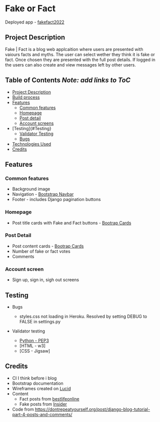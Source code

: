 # Fake or Fact
Deployed app - [fakefact2022](https://fakefact2022.herokuapp.com/)

## Project Description
Fake | Fact is a blog web applcaition where users are presented with vaiours facts and myths. The user can select wether they think it is fake or fact. Once chosen they are presented with the full post details. If logged in the users can also create and view messages left by other users. 

## Table of Contents _Note: add links to ToC_
-   [Project Description](#project-description)
-   [Build process](docs/planning.md)
-   [Features](#features)
    -   [Common features](#common-features)
    -   [Homepage](#homepage)
    -   [Post detail](#post-detail)
    -   [Account screens](#account-screen)
-   [Testing]{#Testing}
    -   [Validator Testing](#validator-testing)
    -   [Bugs](#bugs)
-   [Technologies Used](#technologies-user)
-   [Credits](#credits)

## Features
### Common features
-   Background image
-   Navigation - [Bootstrap Navbar](https://getbootstrap.com/docs/5.2/components/navbar/)
-   Footer - includes Django pagination buttons

### Homepage
-   Post title cards with Fake and Fact buttons - [Bootrap Cards](https://getbootstrap.com/docs/5.2/components/card/)


### Post Detail
-   Post content cards - [Bootrap Cards](https://getbootstrap.com/docs/5.2/components/card/)
-   Number of fake or fact votes
-   Comments

### Account screen
-   Sign up, sign in, sigh out screens

## Testing
-   Bugs
    -   styles.css not loading in Heroku. Resolved by setting DEBUG to FALSE in settings.py

-   Validator testing
    -   [Python - PEP3](docs/pep8_screenshots.md)
    -   [HTML - w3]
    -   [CSS - Jigsaw]


## Credits
-   CI I think before i blog 
-   Bootstrap documentation
-   Wireframes created on [Lucid](https://lucid.app/)
-   Content
    -   Fact posts from [bestlifeonline](https://bestlifeonline.com/common-myths/)
    -   Fake posts from [Insider](https://www.insider.com/true-facts-that-sound-fake-2017-8#the-guinness-book-of-world-records-was-created-to-settle-bar-arguments-4)
-   Code from https://dontrepeatyourself.org/post/django-blog-tutorial-part-4-posts-and-comments/